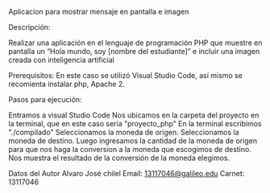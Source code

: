 Aplicacion para mostrar mensaje en pantalla e imagen

Descripción:

Realizar una aplicación en el lenguaje de programación PHP que muestre en pantalla un “Hola mundo, soy [nombre del estudiante]” e incluir una imagen creada con inteligencia artificial

Prerequisitos:
En este caso se utilizó Visual Studio Code, así mismo se recomienta instalar php, Apache 2.

Pasos para ejecución:

Entramos a visual Studio Code
Nos ubicamos en la carpeta del proyecto en la terminal, que en este caso seria "proyecto_php"
En la terminal escribimos "./compilado"
Seleccionamos la moneda de origen.
Seleccionamos la moneda de destino.
Luego ingresamos la cantidad de la moneda de origen para que nos haga la conversion a la moneda que escogimos de destino.
Nos muestra el resultado de la conversión de la moneda elegimos.

Datos del Autor
Alvaro José chilel 
Email: 13117046@galileo.edu 
Carnet: 13117046
